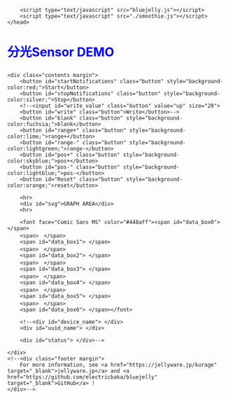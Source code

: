 <!doctype html>
<!--
Copyright 2017-2020 JellyWare Inc. All Rights Reserved.
-->
<html>
	<head>
		<meta charset="utf-8">
		<meta http-equiv="X-UA-Compatible" content="IE=edge">
		<meta name="description" content="BlueJelly">
		<meta name="viewport" content="width=640, maximum-scale=1.0, user-scalable=yes">
		<title>分光センサ DEMO</title>
		<link href="https://fonts.googleapis.com/css?family=Lato:100,300,400,700,900" rel="stylesheet" type="text/css">
		<link rel="stylesheet" href="style.css">


		<script type="text/javascript" src="bluejelly.js"></script>
		<script type="text/javascript" src="./smoothie.js"></script>
	</head>

<body>
<div class="container">
	<div class="title margin">
		<font color="blue"> <h1><p id="title" style="color:blue;">分光Sensor DEMO</p></h1></font>
	</div>

	<div class="contents margin">
		<button id="startNotifications" class="button" style="background-color:red;">Start</button>
		<button id="stopNotifications" class="button" style="background-color:silver;">Stop</button>
		<!--<input id="write_value" class="button" value="up" size="20">
		<button id="write" class="button">Write</button>-->
		<button id="blank" class="button" style="background-color:fuchsia;">blank</button>
		<button id="range+" class="button" style="background-color:lime;">range+</button>
		<button id="range-" class="button" style="background-color:lightgreen;">range-</button>
		<button id="pos+" class="button" style="background-color:skyblue;">pos+</button>
		<button id="pos-" class="button" style="background-color:lightblue;">pos-</button>
		<button id="Reset" class="button" style="background-color:orange;">reset</button>

		<hr>
		<div id="svg">GRAPH AREA</div>
		<hr>

		<font face="Comic Sans MS" color="#448aff"><span id="data_box0"> </span>
		<span>　</span>
		<span id="data_box1"> </span>
		<span>　</span>
		<span id="data_box2"> </span>
		<span>　</span>
		<span id="data_box3"> </span>
		<span>　</span>
		<span id="data_box4"> </span>
		<span>　</span>
		<span id="data_box5"> </span>
		<span>　</span>
		<span id="data_box6"> </span></font>
		
		<!--<div id="device_name"> </div>
		<div id="uuid_name"> </div>
		
		<div id="status"> </div>-->

	</div>
	<!--<div class="footer margin">
		For more information, see <a href="https://jellyware.jp/kurage" target="_blank">jellyware.jp</a> and <a href="https://github.com/electricbaka/bluejelly" target="_blank">GitHub</a> !
	</div>-->
</div>


<script>
//--------------------------------------------------
//Global変数
//--------------------------------------------------
//BlueJellyのインスタンス生成
const ble = new BlueJelly();
const ble2 = new BlueJelly();

//TimeSeriesのインスタンス生成
const ble_data = new TimeSeries();



//-------------------------------------------------
//smoothie.js
//-------------------------------------------------
function createTimeline() {
	const chart = new SmoothieChart({
	millisPerPixel: 20,
	grid: {
		fillStyle: '#ff8319',
		strokeStyle: '#ffffff',
		millisPerLine: 800
	},
	maxValue: 5000,
	minValue: 0
	});
	chart.addTimeSeries(ble_data, {
		strokeStyle: 'rgba(255, 255, 255, 1)',
		fillStyle: 'rgba(255, 255, 255, 0.2)',
		lineWidth: 4
	});
	chart.streamTo(document.getElementById("chart"), 500);
}


//--------------------------------------------------
//ロード時の処理
//--------------------------------------------------
window.onload = function () {
	//UUIDの設定
	ble.setUUID("UUID1","dd5f7232-1560-4792-953d-0b2015f15340","8796fa1b-986d-419a-8f84-137710a2354f");
	ble2.setUUID("UUID1","dd5f7232-1560-4792-953d-0b2015f15340","1e630bfc-08ca-44c0-a7c5-58dae380884d");
	//smoothie.js
	//createTimeline();
}


//--------------------------------------------------
//Scan後の処理
//--------------------------------------------------
ble.onScan = function (deviceName) {
	//document.getElementById('device_name').innerHTML = deviceName;
	document.getElementById('status').innerHTML = "found device!";
}


//--------------------------------------------------
//ConnectGATT後の処理
//--------------------------------------------------
ble.onConnectGATT = function (uuid) {
	console.log('> connected GATT!');

	//document.getElementById('uuid_name').innerHTML = uuid;
	//document.getElementById('status').innerHTML = "connected GATT!";
}


//--------------------------------------------------
//Read後の処理：得られたデータの表示など行う
//--------------------------------------------------
ble.onRead = function (data, uuid){
	let Toukaritu1;
	let Toukaritu2;
	let Toukaritu3;
	let i;
	
	var data_display = new Array('data_box0','data_box1','data_box2','data_box3','data_box4','data_box5','data_box6');

	//フォーマットに従って値を取得
	let value = "";
	var Sensor_val = new Array(7);
	var Sensor_val2 = new Array(7);
	

	for(i = 0; i < data.byteLength; i++){
		value = value + String.fromCharCode(data.getInt8(i));
	}

	//数値化
	let array_atai =value.split(',');
	
	for(i=0;i<7;i++){
		Sensor_val[i] = Number(array_atai[i]);
	}
	
	for(i=0;i<7;i++){
		Sensor_val2[i] = Sensor_val[i].toString().padStart(4,'0');
	}
	
	//HTMLにデータを表示
	for(i=0;i<7;i++){
		document.getElementById(data_display[i]).innerHTML = Sensor_val2[i];
	}


	if(button==1){ 
		for(i=0;i<7;i++){
			data_blank_table[i]=Number(array_atai[i]);
		}
		button=2;
	}else if(button==2){ 
		for(i=0;i<7;i++){
			Toukaritu1 = Number(array_atai[i]);
			Toukaritu2 = data_blank_table[i];
			Toukaritu3 = Toukaritu1 / Toukaritu2;
			Toukaritu3 *=100;
			data_table2[i]=Toukaritu3;
		}
		
		
		Toukaritu1 = array_atai[0];
		Toukaritu2 = data_blank_table[0];
		Toukaritu3 = (Toukaritu1/Toukaritu2);
		Toukaritu3 *= 100;
      
		if(Toukaritu3>Siki1){
			zairyou=""; 
		}else if(Toukaritu3>Siki2){
			zairyou="ポリカーボネート"; 
		}else if(Toukaritu3>Siki3){
			zairyou="アクリル";
		}
      
		//グラフへ反映
		//ble_data.append(new Date().getTime(), value);
		Create_grapf();
		
		Pre_zairyou=zairyou;
	}
}


//--------------------------------------------------
//Write後の処理
//--------------------------------------------------
ble2.onWrite = function(uuid){
  //document.getElementById('uuid_name').innerHTML = uuid;
  //document.getElementById('status').innerHTML = "written data"
}




//--------------------------------------------------
//Start Notify後の処理
//--------------------------------------------------
ble.onStartNotify = function(uuid){
  console.log('> Start Notify!');

  //document.getElementById('uuid_name').innerHTML = uuid;
  //document.getElementById('status').innerHTML = "started Notify";
}


//--------------------------------------------------
//Stop Notify後の処理
//--------------------------------------------------
ble.onStopNotify = function(uuid){
  console.log('> Stop Notify!');

  //document.getElementById('uuid_name').innerHTML = uuid;
  //document.getElementById('status').innerHTML = "stopped Notify";
}


//-------------------------------------------------
//ボタンが押された時のイベント登録
//--------------------------------------------------
document.getElementById('startNotifications').addEventListener('click', function() {
      ble.startNotify('UUID1');
});

document.getElementById('stopNotifications').addEventListener('click', function() {
      ble.stopNotify('UUID1');
});

/*
document.getElementById('write').addEventListener('click', function() {
  //フォーマットに従って値を変換
  const textEncoder = new TextEncoder();
  const text_data = document.getElementById('write_value').value;
  const text_data_encoded = textEncoder.encode(text_data + '\n');

  //write
  ble2.write('UUID1', text_data_encoded);
});
*/

document.getElementById('blank').addEventListener('click', function() {
	button=1;
});

document.getElementById('pos+').addEventListener('click', function() {
	if(Min_val>0){
      Max_val-=5;
      Min_val-=5;
    }
});

document.getElementById('range+').addEventListener('click', function() {
	if((Max_val-Min_val)>20){
	  Min_val+=5;
	}
});

document.getElementById('range-').addEventListener('click', function() {
if((Max_val-Min_val)<120){
          Min_val-=5;
        }
});

document.getElementById('pos-').addEventListener('click', function() {
	if(Max_val<120){
	  Max_val+=5;
	  Min_val+=5;
	}
});

document.getElementById('Reset').addEventListener('click', function() {
	Max_val = 120;
	Min_val = 0;
});







var data_table1 = new Array(7);
var data_table2 = new Array(7);
var data_blank_table = new Array(7);
let button=0;
let zairyou="";
let Pre_zairyou="";
let Siki1 = 90;
let Siki2 = 75;
let Siki3 = 60;
let screen_w = 600;
let screen_h = 400;
let Max_val = 105;
let Min_val = 55;





function Create_grapf() {
	
	let i=0;
	let ii=0;
	var plot_color = new Array('red', 'blue', 'yellow' ,'green','purple','pink','navy','teal','lime','aqua','fuchsia','maroon','gray','silver','skyblue');
	var Hachou = new Array('1400','1500','1600','1700','1800','1900','2000','2100');
	let color_num = 1;

	let display_text="<svg xmlns='http://www.w3.org/2000/svg' version='1.1' height='" + screen_h + "' width='" + screen_w + "' viewBox='-50 -60 700 540' class='SvgFrame'>";
	
	//外枠
	
	/*display_text = display_text + "<line x1='0' y1='0' x2='" + screen_w + "' y2='0' style='stroke:black;stroke-width:1' />";
	display_text = display_text + "<line x1='0' y1='" + screen_h + "' x2='" + screen_w + "' y2='" + screen_h + "' style='stroke:black;stroke-width:1' />";
	display_text = display_text + "<line x1='0' y1='0' x2='0' y2='" + screen_h + "' style='stroke:black;stroke-width:1' />";
	display_text = display_text + "<line x1='" + screen_w + "' y1='0' x2='" + screen_w + "' y2='" + screen_h + "' style='stroke:black;stroke-width:1' />";
	*/
	display_text = display_text + "<rect x='0' y1='0' width='"+screen_w+"' height='"+screen_h+"' fill='white'  style='stroke:gray;stroke-width:1' />"
	
	//横目盛り線
	for(i=1;i<=9;i++){
		display_text = display_text + "<line x1='0' y1='" + screen_h/10*i + "' x2='" +  screen_w + "' y2='" + screen_h/10*i + "' style='stroke:gray;stroke-width:1' />";
	}

	//縦目盛り線
	for(i=1;i<=8;i++){
		display_text = display_text + "<line x1='" + screen_w/8*i + "' y1='0' x2='" + (screen_w/8*i) + "' y2='" + screen_h + "' style='stroke:gray;stroke-width:1' />";
	}

	//横目盛り
	for(i=1;i<=7;i++){	
		display_text = display_text + "<text fill='#448aff' font-family='Script' font-weight='bold'  x='" + screen_w/8*i + "' y='"+(screen_h+30)+"' font-size='20' text-anchor='middle' stroke-width='1'>"+Hachou[i-1]+"</text>"
	}
	
	//縦目盛り
	for(i=0;i<=10;i++){
        display_text = display_text + "<text  fill='#448aff' font-family='Script' font-weight='bold'  x='-5' y='"+ (screen_h/10*i+10) +"' font-size='20' text-anchor='end' stroke-width='1'>"+(Max_val-(Max_val-Min_val)/10*i)+"</text>"
    }
    
	
	//##########　材料の表示　##########
	if(Pre_zairyou==zairyou){
		display_text = display_text + "<text x='50' y='-30' font-size='30' fill='red' text-anchor='start' stroke-width='1'>"+ zairyou +"</text>"
	}


	//##########　X軸のタイトル表示　##########
	display_text = display_text + "<text  fill='#448aff' fill='#448aff' font-family='Comic Sans MS' font-weight='bold'  x='"+screen_w/10*5+"' y='"+(screen_h+70)+"' font-size='25' text-anchor='middle' stroke-width='1'>波長（nm）</text>"
	

	//##########　Y軸のタイトル表示　##########
	display_text = display_text + "<text  fill='#448aff' font-family='Script' font-weight='bold'  x='"+(-1*screen_h/2)+"' y='-60' font-size='25' text-anchor='middle' stroke-width='1' transform='rotate(-90,0,0)'>透過率 (%) </text>"
 	


	x1 = (screen_w / 8);
	x2=0;
    y1=0;
    y2=0;
    y3=0;

	for(i=0;i<6;i++){
      x2 = x1 + screen_w / 8;
      y3 = data_table2[i];
      y3 = y3 - Min_val;
      y3 = y3 / (Max_val - Min_val);
      y3 = y3 * screen_h;
      y1 = y3;
      y1 = screen_h - y1;
      
      if(y1>(screen_h)) y1= screen_h;
      if(y1<0) y1=0;
      
      y3 = data_table2[i + 1];
      y3 = y3 - Min_val;
      y3 = y3 / (Max_val - Min_val);
      y3 = y3 * screen_h;
      y2 = y3;
      y2 = screen_h - y2;
      y2 = y2;
      
      if(y2>(screen_h)) y2= screen_h;
      if(y2<0) y2=0;
      
      display_text = display_text + "<line x1='" + x1 + "' y1='" + y1 + "' x2='" + x2 + "' y2='" + y2 + "' style='stroke:"+ plot_color[color_num] +";stroke-width:2' />";
      
	  display_text = display_text + "<circle cx='" + x1 + "' cy='" + y1 + "' r='10' fill='"+plot_color[color_num]+"' />";


      x1 = x1 + screen_w / 8;
    }
    
    display_text = display_text + "<circle cx='" + x2 + "' cy='" + y2 + "' r='10' fill='"+plot_color[color_num]+"' />";
    
    display_text += "</svg>"
    document.getElementById("svg").innerHTML =  display_text;


}

</script>
</body>
</html>
